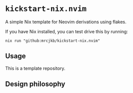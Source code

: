 # `kickstart-nix.nvim`

A simple Nix template for Neovim derivations using flakes.

If you have Nix installed, you can test drive this by running:

```console
nix run "github:mrcjkb/kickstart-nix.nvim"
```

## Usage

This is a template repository.

## Design philosophy
